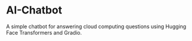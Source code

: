 # AI-Chatbot
A simple chatbot for answering cloud computing questions using Hugging Face Transformers and Gradio.
